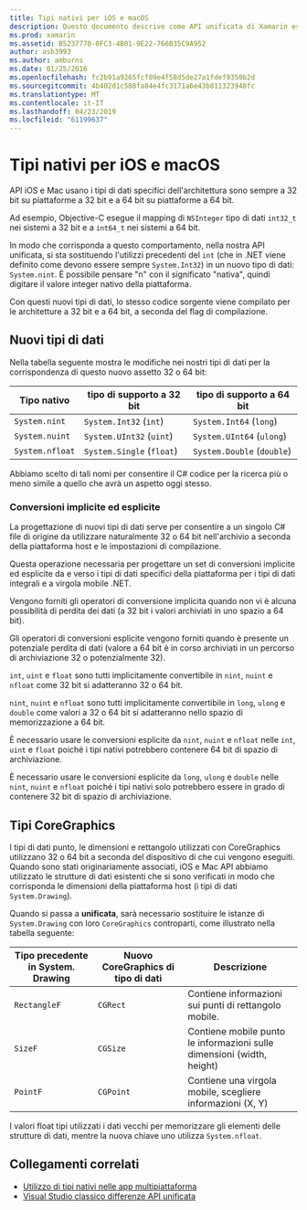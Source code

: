 ```yaml
---
title: Tipi nativi per iOS e macOS
description: Questo documento descrive come API unificata di Xamarin esegue il mapping di tipi .NET ai tipi nativi a 32 e 64 bit, in base alle esigenze basata sull'architettura di destinazione di compilazione.
ms.prod: xamarin
ms.assetid: B5237770-0FC3-4B01-9E22-766B35C9A952
author: asb3993
ms.author: amburns
ms.date: 01/25/2016
ms.openlocfilehash: fc2b91a9265fcf09e4f58d5de27a1fdef9350b2d
ms.sourcegitcommit: 4b402d1c508fa84e4fc3171a6e43b811323948fc
ms.translationtype: MT
ms.contentlocale: it-IT
ms.lasthandoff: 04/23/2019
ms.locfileid: "61199637"
---
```

# <a name="native-types-for-ios-and-macos"></a>Tipi nativi per iOS e macOS

API iOS e Mac usano i tipi di dati specifici dell'architettura sono sempre a 32 bit su piattaforme a 32 bit e a 64 bit su piattaforme a 64 bit.

Ad esempio, Objective-C esegue il mapping di `NSInteger` tipo di dati `int32_t` nei sistemi a 32 bit e a `int64_t` nei sistemi a 64 bit.

In modo che corrisponda a questo comportamento, nella nostra API unificata, si sta sostituendo l'utilizzi precedenti del `int` (che in .NET viene definito come devono essere sempre `System.Int32`) in un nuovo tipo di dati: `System.nint`. È possibile pensare "n" con il significato "nativa", quindi digitare il valore integer nativo della piattaforma.

Con questi nuovi tipi di dati, lo stesso codice sorgente viene compilato per le architetture a 32 bit e a 64 bit, a seconda del flag di compilazione.

## <a name="new-data-types"></a>Nuovi tipi di dati

Nella tabella seguente mostra le modifiche nei nostri tipi di dati per la corrispondenza di questo nuovo assetto 32 o 64 bit:

|Tipo nativo|tipo di supporto a 32 bit|tipo di supporto a 64 bit|
|--- |--- |--- |
|`System.nint`|`System.Int32` (`int`)|`System.Int64` (`long`)|
|`System.nuint`|`System.UInt32` (`uint`)|`System.UInt64` (`ulong`)|
|`System.nfloat`|`System.Single` (`float`)|`System.Double` (`double`)|

Abbiamo scelto di tali nomi per consentire il C# codice per la ricerca più o meno simile a quello che avrà un aspetto oggi stesso.

### <a name="implicit-and-explicit-conversions"></a>Conversioni implicite ed esplicite

La progettazione di nuovi tipi di dati serve per consentire a un singolo C# file di origine da utilizzare naturalmente 32 o 64 bit nell'archivio a seconda della piattaforma host e le impostazioni di compilazione.

Questa operazione necessaria per progettare un set di conversioni implicite ed esplicite da e verso i tipi di dati specifici della piattaforma per i tipi di dati integrali e a virgola mobile .NET.

Vengono forniti gli operatori di conversione implicita quando non vi è alcuna possibilità di perdita dei dati (a 32 bit i valori archiviati in uno spazio a 64 bit).

Gli operatori di conversioni esplicite vengono forniti quando è presente un potenziale perdita di dati (valore a 64 bit è in corso archiviati in un percorso di archiviazione 32 o potenzialmente 32).

 `int`, `uint` e `float` sono tutti implicitamente convertibile in `nint`, `nuint` e `nfloat` come 32 bit si adatteranno 32 o 64 bit.

 `nint`, `nuint` e `nfloat` sono tutti implicitamente convertibile in `long`, `ulong` e `double` come valori a 32 o 64 bit si adatteranno nello spazio di memorizzazione a 64 bit.

È necessario usare le conversioni esplicite da `nint`, `nuint` e `nfloat` nelle `int`, `uint` e `float` poiché i tipi nativi potrebbero contenere 64 bit di spazio di archiviazione.

È necessario usare le conversioni esplicite da `long`, `ulong` e `double` nelle `nint`, `nuint` e `nfloat` poiché i tipi nativi solo potrebbero essere in grado di contenere 32 bit di spazio di archiviazione.

## <a name="coregraphics-types"></a>Tipi CoreGraphics

I tipi di dati punto, le dimensioni e rettangolo utilizzati con CoreGraphics utilizzano 32 o 64 bit a seconda del dispositivo di che cui vengono eseguiti.  Quando sono stati originariamente associati, iOS e Mac API abbiamo utilizzato le strutture di dati esistenti che si sono verificati in modo che corrisponda le dimensioni della piattaforma host (i tipi di dati `System.Drawing`).

Quando si passa a **unificata**, sarà necessario sostituire le istanze di `System.Drawing` con loro `CoreGraphics` controparti, come illustrato nella tabella seguente:

|Tipo precedente in System. Drawing|Nuovo CoreGraphics di tipo di dati|Descrizione|
|--- |--- |--- |
|`RectangleF`|`CGRect`|Contiene informazioni sui punti di rettangolo mobile.|
|`SizeF`|`CGSize`|Contiene mobile punto le informazioni sulle dimensioni (width, height)|
|`PointF`|`CGPoint`|Contiene una virgola mobile, scegliere informazioni (X, Y)|

I valori float tipi utilizzati i dati vecchi per memorizzare gli elementi delle strutture di dati, mentre la nuova chiave uno utilizza `System.nfloat`.

## <a name="related-links"></a>Collegamenti correlati

- [Utilizzo di tipi nativi nelle app multipiattaforma](~/cross-platform/macios/native-types-cross-platform.md)
- [Visual Studio classico differenze API unificata](https://developer.xamarin.com/releases/ios/api_changes/classic-vs-unified-8.6.0/)
